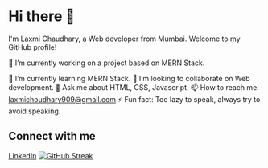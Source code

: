 # Hi there 👋

I'm Laxmi Chaudhary, a Web developer from Mumbai. Welcome to my GitHub profile!

🔭 I’m currently working on a project based on MERN Stack.

🌱 I’m currently learning MERN Stack.
👯 I’m looking to collaborate on Web development.
💬 Ask me about HTML, CSS, Javascript.
📫 How to reach me: laxmichoudhary909@gmail.com
⚡ Fun fact: Too lazy to speak, always try to avoid speaking.

## Connect with me

[LinkedIn](https://www.linkedin.com/in/laxmi-c-845099188/)
[![GitHub Streak](https://streak-stats.demolab.com/?user=ltc01&theme=dark)](https://git.io/streak-stats)
